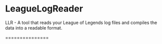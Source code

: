 LeagueLogReader
===============

LLR - A tool that reads your League of Legends log files and compiles the data into a readable format.

===============
